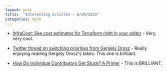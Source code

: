 ```yaml
---
layout: post
title:  "Interesting Articles - 6/29/2022"
categories: tech
---
```

* [InfraCost: See cost estimates for Terraform right in your editor](https://github.com/infracost/vscode-infracost) - Very, very cool.

* [Twitter thread on switching priorities from Gergely Orosz](https://twitter.com/GergelyOrosz/status/1542061516912037890) - Really enjoying reading Gergely Orosz's takes. This one is brilliant.

* [How Do Individual Contributors Get Stuck? A Primer](https://www.elidedbranches.com/2017/01/how-do-individual-contributors-get.html) - This is BRILLIANT.
